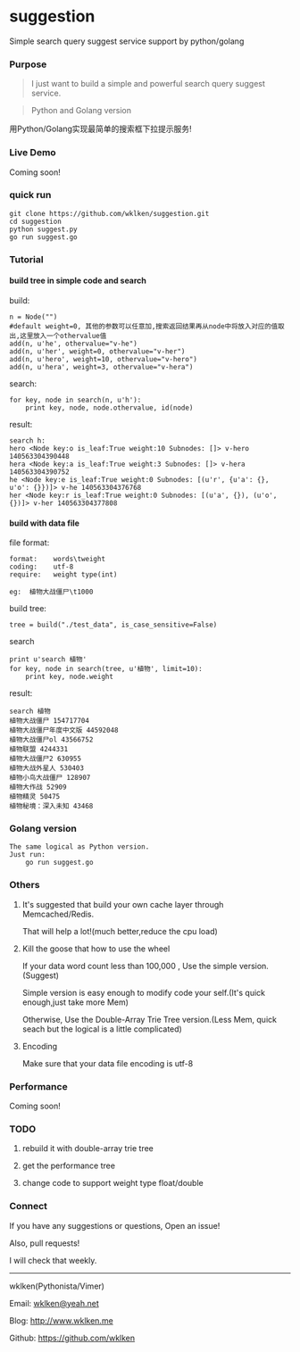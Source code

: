 suggestion
==========

Simple search query suggest service support by python/golang

### Purpose

> I just want to build a simple and powerful search query suggest service.

> Python and Golang version

用Python/Golang实现最简单的搜索框下拉提示服务!

### Live Demo

Coming soon!

### quick run

    git clone https://github.com/wklken/suggestion.git
    cd suggestion
    python suggest.py
    go run suggest.go


### Tutorial

#### build tree in simple code and search

build:

    n = Node("")
    #default weight=0, 其他的参数可以任意加,搜索返回结果再从node中将放入对应的值取出,这里放入一个othervalue值
    add(n, u'he', othervalue="v-he")
    add(n, u'her', weight=0, othervalue="v-her")
    add(n, u'hero', weight=10, othervalue="v-hero")
    add(n, u'hera', weight=3, othervalue="v-hera")

search:

    for key, node in search(n, u'h'):
        print key, node, node.othervalue, id(node)

result:

    search h:
    hero <Node key:o is_leaf:True weight:10 Subnodes: []> v-hero 140563304390448
    hera <Node key:a is_leaf:True weight:3 Subnodes: []> v-hera 140563304390752
    he <Node key:e is_leaf:True weight:0 Subnodes: [(u'r', {u'a': {}, u'o': {}})]> v-he 140563304376768
    her <Node key:r is_leaf:True weight:0 Subnodes: [(u'a', {}), (u'o', {})]> v-her 140563304377808

#### build with data file

file format:

    format:    words\tweight
    coding:    utf-8
    require:   weight type(int)

    eg:  植物大战僵尸\t1000

build tree:

    tree = build("./test_data", is_case_sensitive=False)

search

    print u'search 植物'
    for key, node in search(tree, u'植物', limit=10):
        print key, node.weight

result:

    search 植物
    植物大战僵尸 154717704
    植物大战僵尸年度中文版 44592048
    植物大战僵尸ol 43566752
    植物联盟 4244331
    植物大战僵尸2 630955
    植物大战外星人 530403
    植物小鸟大战僵尸 128907
    植物大作战 52909
    植物精灵 50475
    植物秘境：深入未知 43468

### Golang version

    The same logical as Python version.
    Just run:
        go run suggest.go

### Others

1. It's suggested that build your own cache layer through Memcached/Redis.

   That will help a lot!(much better,reduce the cpu load)

2. Kill the goose that how to use the wheel

   If your data word count less than 100,000 , Use the simple version.(Suggest)

   Simple version is easy enough to modify code your self.(It's quick enough,just take more Mem)

   Otherwise, Use the Double-Array Trie Tree version.(Less Mem, quick seach but the logical is a little complicated)

3. Encoding

   Make sure that your data file encoding is utf-8

### Performance

Coming soon!

### TODO

1. rebuild it with double-array trie tree

2. get the performance tree

3. change code to support weight type float/double

### Connect

If you have any suggestions or questions, Open an issue!

Also, pull requests!

I will check that weekly.

---------------

wklken(Pythonista/Vimer)

Email: wklken@yeah.net

Blog: http://www.wklken.me

Github: https://github.com/wklken


